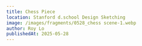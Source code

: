 ```yaml
---
title: Chess Piece
location: Stanford d.school Design Sketching
image: /images/fragments/0528_chess scene-1.webp
author: Roy Lo
publishedAt: 2025-05-28
---
```

